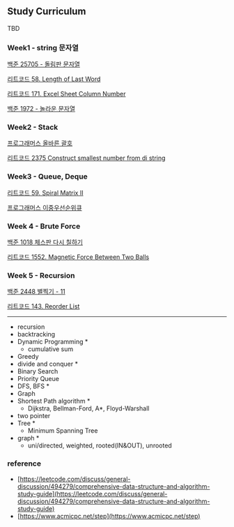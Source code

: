 


## Study Curriculum

TBD

### Week1 - string 문자열

  [백준 25705 - 돌림판 문자열](https://www.acmicpc.net/problem/25705)
  
  [리트코드 58. Length of Last Word](https://leetcode.com/problems/length-of-last-word/)

  [리트코드 171. Excel Sheet Column Number](https://leetcode.com/problems/excel-sheet-column-number/)

  [백준 1972 - 놀라운 문자열](https://www.acmicpc.net/problem/1972)

### Week2 - Stack

  [프로그래머스 올바른 괄호](https://school.programmers.co.kr/learn/courses/30/lessons/12909)

  [리트코드 2375 Construct smallest number from di string](https://leetcode.com/problems/construct-smallest-number-from-di-string/)

### Week3 - Queue, Deque
  
  [리트코드 59. Spiral Matrix II](https://leetcode.com/problems/spiral-matrix-ii/)
  
  [프로그래머스 이중우선순위큐](https://school.programmers.co.kr/learn/courses/30/lessons/42628)

### Week 4 - Brute Force
  
  [백준 1018 체스판 다시 칠하기](https://www.acmicpc.net/problem/1018)
  
  [리트코드 1552. Magnetic Force Between Two Balls](https://leetcode.com/problems/magnetic-force-between-two-balls/)

### Week 5 - Recursion

  [백준 2448 별찍기 - 11](https://www.acmicpc.net/problem/2448)
  
  [리트코드 143. Reorder List](https://leetcode.com/problems/reorder-list/)

---

- recursion
- backtracking
- Dynamic Programming *
    - cumulative sum
- Greedy
- divide and conquer *
- Binary Search
- Priority Queue
- DFS, BFS *
- Graph
- Shortest Path algorithm *
    - Dijkstra, Bellman-Ford, A*, Floyd-Warshall
- two pointer
- Tree *
    - Minimum Spanning Tree
- graph *
    - uni/directed, weighted, rooted(IN&OUT), unrooted
    

### reference
- [https://leetcode.com/discuss/general-discussion/494279/comprehensive-data-structure-and-algorithm-study-guide](https://leetcode.com/discuss/general-discussion/494279/comprehensive-data-structure-and-algorithm-study-guide)
- [https://www.acmicpc.net/step](https://www.acmicpc.net/step)
